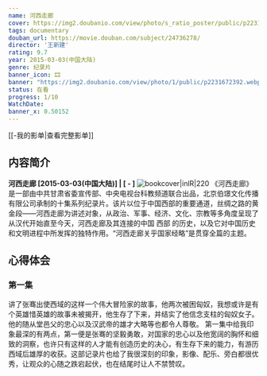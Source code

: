 ```yaml
---
name: 河西走廊
cover: https://img2.doubanio.com/view/photo/s_ratio_poster/public/p2231672392.webp
tags: documentary
douban_url: https://movie.douban.com/subject/24736278/
director: '王新建'
rating: 9.7
year: 2015-03-03(中国大陆)
genre: 纪录片
banner_icon: 🎞
banner: "https://img2.doubanio.com/view/photo/1/public/p2231672392.webp"
status: 在看
progress: 1/10
WatchDate: 
banner_x: 0.50152
---
```

[[-我的影单|查看完整影单]]
## 内容简介
**河西走廊 [2015-03-03(中国大陆)] | [ - ]** ![bookcover|inlR|220](https://img2.doubanio.com/view/photo/s_ratio_poster/public/p2231672392.webp)
《河西走廊》是一部由中共甘肃省委宣传部、中央电视台科教频道联合出品，北京伯璟文化传播有限公司承制的十集系列纪录片。该片以位于中国西部的重要通道，丝绸之路的黄金段——河西走廊为讲述对象，从政治、军事、经济、文化、宗教等多角度呈现了从汉代开始直至今天，河西走廊及其连接的中国 西部 的历史，以及它对中国历史和文明进程中所发挥的独特作用。“河西走廊关乎国家经略”是贯穿全篇的主题。
## 心得体会

### 第一集
讲了张骞出使西域的这样一个伟大冒险家的故事，他两次被困匈奴，我想或许是有个英雄惜英雄的故事未被揭开，他生存了下来，并结实了他信念支柱的匈奴女子。他的随从堂邑父的忠心以及汉武帝的雄才大略等也都令人尊敬。
第一集中给我印象最深的有两点，第一便是张骞的坚毅勇敢，对国家的忠心以及他宽阔的胸怀和细致的洞察，也许只有这样的人才能有创造历史的决心，有生存下来的能力，有游历西域后雄厚的收获。这部记录片也给了我很深刻的印象，影像、配乐、旁白都很优秀，让观众的心随之跌宕起伏，也在结尾时让人不禁赞叹。
